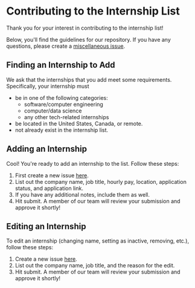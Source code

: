 # Contributing to the Internship List
Thank you for your interest in contributing to the internship list!

Below, you'll find the guidelines for our repository. If you have any questions, please create a [miscellaneous issue](https://github.com/arunike/Summer-2025-Internship-List/issues/new).

## Finding an Internship to Add
We ask that the internships that you add meet some requirements. Specifically, your internship must
- be in one of the following categories:
    - software/computer engineering
    - computer/data science
    - any other tech-related internships
- be located in the United States, Canada, or remote.
- not already exist in the internship list.

## Adding an Internship
Cool! You're ready to add an internship to the list. Follow these steps:

1) First create a new issue [here](https://github.com/arunike/Summer-2025-Internship-List/issues/new).
2) List out the company name, job title, hourly pay, location, application status, and application link.
3) If you have any additional notes, include them as well.
4) Hit submit. A member of our team will review your submission and approve it shortly!

## Editing an Internship
To edit an internship (changing name, setting as inactive, removing, etc.), follow these steps:
1) Create a new issue [here](https://github.com/arunike/Summer-2025-Internship-List/issues/new).
2) List out the company name, job title, and the reason for the edit.
3) Hit submit. A member of our team will review your submission and approve it shortly!